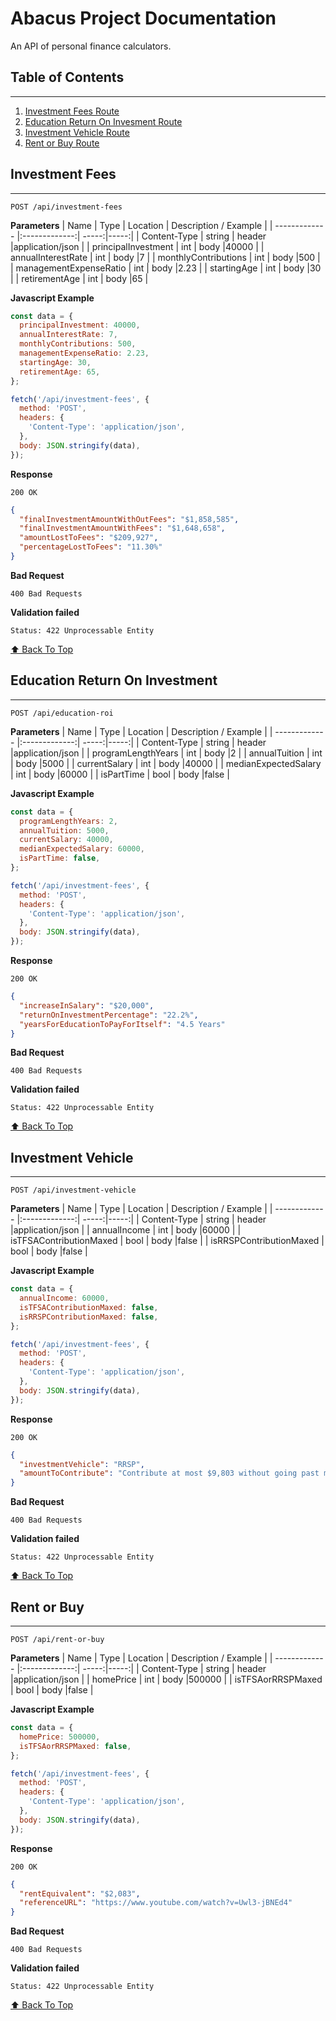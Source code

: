 # Abacus Project Documentation

An API of personal finance calculators.

## Table of Contents

---

1.  [Investment Fees Route](#investment-fees)
2.  [Education Return On Invesment Route](#education-return-on-investment)
3.  [Investment Vehicle Route](#investment-vehicle)
4.  [Rent or Buy Route](#rent-or-buy)

## Investment Fees

---

```
POST /api/investment-fees
```

**Parameters**
| Name | Type | Location | Description / Example |
| ------------- |:-------------:| -----:|-----:|
| Content-Type | string | header |application/json |
| principalInvestment | int | body |40000 |
| annualInterestRate | int | body |7 |
| monthlyContributions | int | body |500 |
| managementExpenseRatio | int | body |2.23 |
| startingAge | int | body |30 |
| retirementAge | int | body |65 |

**Javascript Example**

```javascript
const data = {
  principalInvestment: 40000,
  annualInterestRate: 7,
  monthlyContributions: 500,
  managementExpenseRatio: 2.23,
  startingAge: 30,
  retirementAge: 65,
};

fetch('/api/investment-fees', {
  method: 'POST',
  headers: {
    'Content-Type': 'application/json',
  },
  body: JSON.stringify(data),
});
```

**Response**

```
200 OK
```

```json
{
  "finalInvestmentAmountWithOutFees": "$1,858,585",
  "finalInvestmentAmountWithFees": "$1,648,658",
  "amountLostToFees": "$209,927",
  "percentageLostToFees": "11.30%"
}
```

**Bad Request**

```
400 Bad Requests
```

**Validation failed**

```
Status: 422 Unprocessable Entity
```

[⬆️ Back To Top](#abacus-project)

## Education Return On Investment

---

```
POST /api/education-roi
```

**Parameters**
| Name | Type | Location | Description / Example |
| ------------- |:-------------:| -----:|-----:|
| Content-Type | string | header |application/json |
| programLengthYears | int | body |2 |
| annualTuition | int | body |5000 |
| currentSalary | int | body |40000 |
| medianExpectedSalary | int | body |60000 |
| isPartTime | bool | body |false |

**Javascript Example**

```javascript
const data = {
  programLengthYears: 2,
  annualTuition: 5000,
  currentSalary: 40000,
  medianExpectedSalary: 60000,
  isPartTime: false,
};

fetch('/api/investment-fees', {
  method: 'POST',
  headers: {
    'Content-Type': 'application/json',
  },
  body: JSON.stringify(data),
});
```

**Response**

```
200 OK
```

```json
{
  "increaseInSalary": "$20,000",
  "returnOnInvestmentPercentage": "22.2%",
  "yearsForEducationToPayForItself": "4.5 Years"
}
```

**Bad Request**

```
400 Bad Requests
```

**Validation failed**

```
Status: 422 Unprocessable Entity
```

[⬆️ Back To Top](#abacus-project)

## Investment Vehicle

---

```
POST /api/investment-vehicle
```

**Parameters**
| Name | Type | Location | Description / Example |
| ------------- |:-------------:| -----:|-----:|
| Content-Type | string | header |application/json |
| annualIncome | int | body |60000 |
| isTFSAContributionMaxed | bool | body |false |
| isRRSPContributionMaxed | bool | body |false |

**Javascript Example**

```javascript
const data = {
  annualIncome: 60000,
  isTFSAContributionMaxed: false,
  isRRSPContributionMaxed: false,
};

fetch('/api/investment-fees', {
  method: 'POST',
  headers: {
    'Content-Type': 'application/json',
  },
  body: JSON.stringify(data),
});
```

**Response**

```
200 OK
```

```json
{
  "investmentVehicle": "RRSP",
  "amountToContribute": "Contribute at most $9,803 without going past max RRSP contribution room"
}
```

**Bad Request**

```
400 Bad Requests
```

**Validation failed**

```
Status: 422 Unprocessable Entity
```

[⬆️ Back To Top](#abacus-project)

## Rent or Buy

---

```
POST /api/rent-or-buy
```

**Parameters**
| Name | Type | Location | Description / Example |
| ------------- |:-------------:| -----:|-----:|
| Content-Type | string | header |application/json |
| homePrice | int | body |500000 |
| isTFSAorRRSPMaxed | bool | body |false |

**Javascript Example**

```javascript
const data = {
  homePrice: 500000,
  isTFSAorRRSPMaxed: false,
};

fetch('/api/investment-fees', {
  method: 'POST',
  headers: {
    'Content-Type': 'application/json',
  },
  body: JSON.stringify(data),
});
```

**Response**

```
200 OK
```

```json
{
  "rentEquivalent": "$2,083",
  "referenceURL": "https://www.youtube.com/watch?v=Uwl3-jBNEd4"
}
```

**Bad Request**

```
400 Bad Requests
```

**Validation failed**

```
Status: 422 Unprocessable Entity
```

[⬆️ Back To Top](#abacus-project)
